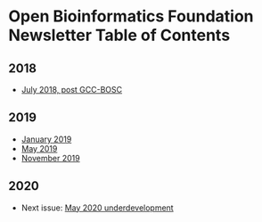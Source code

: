 # Open Bioinformatics Foundation Newsletter Table of Contents

## 2018
- [July 2018, post GCC-BOSC](newsletters/2018-07.md)

## 2019 
- [January 2019](newsletters/2019-01.md)
- [May 2019](newsletters/2019-05.md)
- [November 2019](newsletters/2019-11.md)

## 2020
- Next issue: [May 2020 underdevelopment](https://github.com/OBF/newsletter/issues/11)
